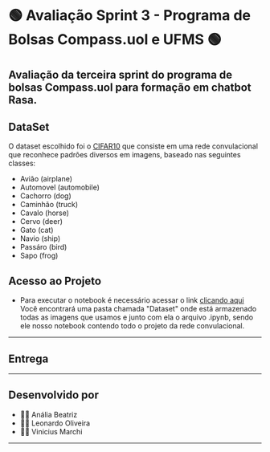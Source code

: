 # 🟢 Avaliação Sprint 3 - Programa de Bolsas Compass.uol e UFMS 🟢
Avaliação da terceira sprint do programa de bolsas Compass.uol para formação em chatbot Rasa.
---
## DataSet
 O dataset escolhido foi o [CIFAR10](https://www.tensorflow.org/tutorials/images/cnn) que consiste em uma rede convulacional que reconhece padrões diversos em imagens, baseado nas seguintes classes: 
- Avião (airplane)
- Automovel (automobile)
- Cachorro (dog)
- Caminhão (truck) 
- Cavalo (horse)
- Cervo (deer)
- Gato (cat)
- Navio (ship)
- Passáro (bird)
- Sapo (frog)
## Acesso ao Projeto
- Para executar o notebook é necessário acessar o link [clicando aqui](https://jupyter-tf-test-tensorflow-notebook-viniciusmarchi.cloud.okteto.net/tree?)
Você encontrará uma pasta chamada "Dataset" onde está armazenado todas as imagens que usamos e junto com ela o arquivo .ipynb, sendo ele nosso notebook contendo todo o projeto da rede convulacional.
---

## Entrega

---

## Desenvolvido por 
- 👩‍💻 Anália Beatriz
- 👨‍💻 Leonardo Oliveira
- 👨‍💻 Vinicius Marchi 
---

